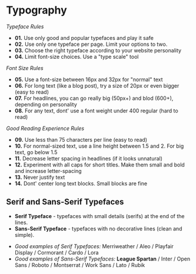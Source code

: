 # Typography

_Typeface Rules_

- **01.** Use only good and popular typefaces and play it safe
- **02.** Use only one typeface per page. Limit your options to two.
- **03.** Choose the right typeface according to your website personality
- **04.** Limit font-size choices. Use a "type scale" tool

<div></div>

_Font Size Rules_

- **05.** Use a font-size between 16px and 32px for "normal" text
- **06.** For long text (like a blog post), try a size of 20px or even bigger (easy to read)
- **07.** For headlines, you can go really big (50px+) and blod (600+), depending on personality
- **08.** For any text, dont' use a font weight under 400 regular (hard to read)

<div></div>

_Good Reading Experience Rules_

- **09.** Use less than 75 characters per line (easy to read)
- **10.** For normal-sized text, use a line height between 1.5 and 2. For big text, go below 1.5
- **11.** Decrease letter spacing in headlines (if it looks unnatural)
- **12.** Experiment with all caps for short titles. Make them small and bold and increase letter-spacing
- **13.** Never justify text
- **14.** Dont' center long text blocks. Small blocks are fine

## Serif and Sans-Serif Typefaces

- **Serif Typeface** - typefaces with small details (serifs) at the end of the lines.
- **Sans-Serif Typeface** - typefaces with no decorative lines (clean and simple).

<div></div>

- _Good examples of Serif Typefaces:_ Merriweather / Aleo / Playfair Display / Cormorant / Cardo / Lora
- _Good examples of Sans-Serif Typefaces:_ **League Spartan** / Inter / Open Sans / Roboto / Montserrat / Work Sans / Lato / Rubik
